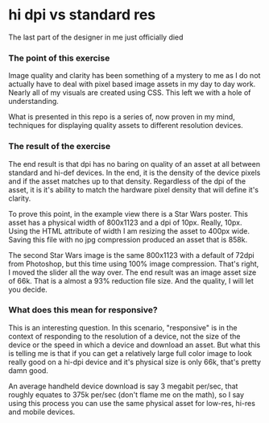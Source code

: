 # hi dpi vs standard res

The last part of the designer in me just officially died 

### The point of this exercise 

Image quality and clarity has been something of a mystery to me as I do not actually have to deal with pixel based image assets in my day to day work. Nearly all of my visuals are created using CSS. This left we with a hole of understanding. 

What is presented in this repo is a series of, now proven in my mind, techniques for displaying quality assets to different resolution devices. 

### The result of the exercise 

The end result is that dpi has no baring on quality of an asset at all between standard and hi-def devices. In the end, it is the density of the device pixels and if the asset matches up to that density. Regardless of the dpi of the asset, it is it's ability to match the hardware pixel density that will define it's clarity. 

To prove this point, in the example view there is a Star Wars poster. This asset has a physical width of 800x1123 and a dpi of 10px. Really, 10px. Using the HTML attribute of width I am resizing the asset to 400px wide. Saving this file with no jpg compression produced an asset that is 858k. 

The second Star Wars image is the same 800x1123 with a default of 72dpi from Photoshop, but this time using 100% image compression. That's right, I moved the slider all the way over. The end result was an image asset size of 66k. That is a almost a 93% reduction file size. And the quality, I will let you decide. 

### What does this mean for responsive?

This is an interesting question. In this scenario, "responsive" is in the context of responding to the resolution of a device, not the size of the device or the speed in which a device and download an asset. But what this is telling me is that if you can get a relatively large full color image to look really good on a hi-dpi device and it's physical size is only 66k, that's pretty damn good. 

An average handheld device download is say 3 megabit per/sec, that roughly equates to 375k per/sec (don't flame me on the math), so I say using this process you can use the same physical asset for low-res, hi-res and mobile devices. 